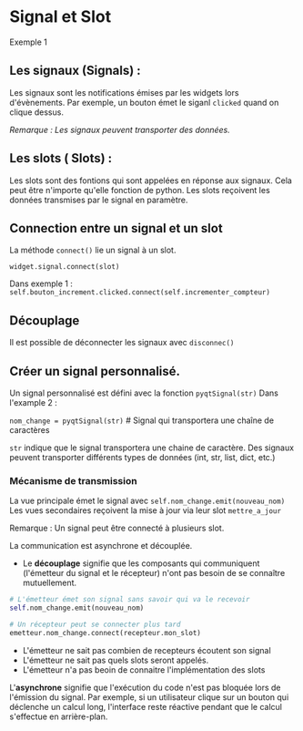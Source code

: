 # Signal et Slot

Exemple 1 

## Les signaux (Signals) :

Les signaux  sont les notifications émises par les widgets lors d'évènements. Par exemple, un bouton émet le siganl `clicked` quand on clique dessus. 

*Remarque : Les signaux peuvent transporter des données.* 

## Les slots ( Slots) : 

Les slots sont des fontions qui sont appelées en réponse aux signaux. Cela peut être n'importe qu'elle fonction de python. 
Les slots reçoivent les données transmises par le signal en paramètre.  


## Connection entre un signal et un slot

La méthode `connect()` lie un signal à un slot.

`widget.signal.connect(slot)`

Dans exemple 1 :
`self.bouton_increment.clicked.connect(self.incrementer_compteur)`


## Découplage 

Il est possible de déconnecter les signaux avec `disconnec()`


## Créer un signal personnalisé.

Un signal personnalisé est défini avec la fonction `pyqtSignal(str)`
Dans l'example 2  : 

`nom_change = pyqtSignal(str)`  # Signal qui transportera une chaîne de caractères

`str` indique que le signal transportera une chaine de caractère.  Des signaux peuvent transporter différents types de données (int, str, list, dict, etc.)

### Mécanisme de transmission 

La vue principale émet le signal avec  `self.nom_change.emit(nouveau_nom)`
Les vues secondaires reçoivent la mise à jour via leur slot `mettre_a_jour`

Remarque : Un signal peut être connecté à plusieurs slot.

La communication est asynchrone et découplée.
- Le **découplage** signifie que les composants qui communiquent (l'émetteur du signal et le récepteur) n'ont pas besoin de se connaître mutuellement. 

```python
# L'émetteur émet son signal sans savoir qui va le recevoir
self.nom_change.emit(nouveau_nom)

# Un récepteur peut se connecter plus tard
emetteur.nom_change.connect(recepteur.mon_slot)
```

- L'émetteur ne sait pas combien de recepteurs écoutent son signal
- L'émetteur ne sait pas quels slots seront appelés.
- L'émetteur n'a pas beoin de connaitre l'implémentation des slots

L'**asynchrone** signifie que l'exécution du code n'est pas bloquée lors de l'émission du signal.
Par exemple, si un utilisateur clique sur un bouton qui déclenche un calcul long, l'interface reste réactive pendant que le calcul s'effectue en arrière-plan.



